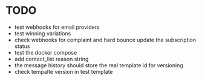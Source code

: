 # TODO

- test webhooks for email providers
- test winning variations
- check webhooks for complaint and hard bounce update the subscription status
- test the docker compose
- add contact_list reason string
- the message history should store the real template id for versioning
- check tempalte version in test template
